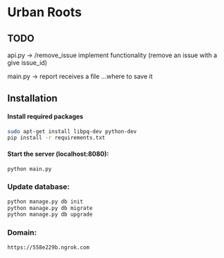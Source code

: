 # Urban Roots

## TODO

api.py -> /remove_issue implement functionality (remove an issue with a give issue_id)

main.py -> report receives a file ...where to save it


## Installation

#### Install required packages
```sh
sudo apt-get install libpq-dev python-dev
pip install -r requirements.txt
```

#### Start the server (localhost:8080):
```sh
python main.py
```

### Update database:
```sh
python manage.py db init
python manage.py db migrate
python manage.py db upgrade
```

### Domain:
```sh
https://558e229b.ngrok.com
```